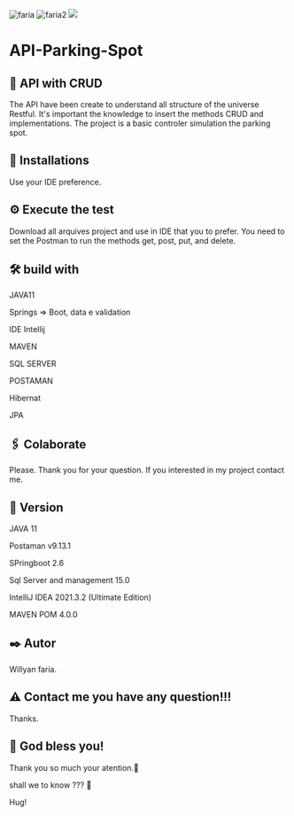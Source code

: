 ![faria](https://img.shields.io/github/issues/Fariawillyan/API-Parking-Spot ) ![faria2](https://img.shields.io/github/forks/Fariawillyan/API-Parking-Spot ) ![](https://img.shields.io/github/stars/Fariawillyan/API-Parking-Spot )

# API-Parking-Spot

## 🚀 API with CRUD
The API have been create to understand all structure of the universe Restful. It's important the knowledge to insert the methods CRUD and implementations. The project is a basic controler simulation the parking spot.


## 🔧 Installations

Use your IDE preference.

## ⚙️ Execute the test

Download all arquives project and use in IDE that you to prefer. You need to set the Postman to run the methods get, post, put, and delete.

## 🛠️ build with

<p> JAVA11 </p>
<p> Springs => Boot, data e validation </p>
<p>IDE Intellij</p>
<p>MAVEN</p>
<p>SQL SERVER</p>
<p>POSTAMAN</p>
<p>Hibernat</p>
<p>JPA</p>

## 🖇️ Colaborate

Please. Thank you for your question. If you interested in my project contact me.

## 📌 Version
<p>JAVA 11</p>
<p>Postaman v9.13.1</p>
<p>SPringboot 2.6 </p>
<p>Sql Server and management 15.0 </p>
<p>IntelliJ IDEA 2021.3.2 (Ultimate Edition)</p>
<p>MAVEN POM 4.0.0</p>


## ✒️ Autor

Willyan faria.

## :warning: Contact me you have any question!!!
Thanks.

## 🎁 God bless you!

<p>Thank you so much your atention.📢 </p>
<p>shall we to know ??? 🍺 </p>
<p>Hug!</p>
